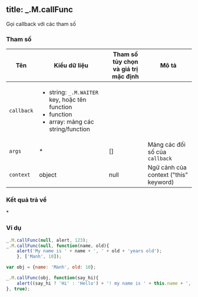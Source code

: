 title: _.M.callFunc
-----
Gọi callback với các tham số

### Tham số
<table class="table table-striped">
    <thead>
    <tr>
        <th>Tên</th>
        <th>Kiểu dữ liệu</th>
        <th>Tham số tùy chọn và giá trị mặc định</th>
        <th>Mô tả</th>
    </tr>
    </thead>
    <tbody>
    <tr>
        <td><code>callback</code></td>
        <td>
            <ul>
                <li>string: <code>_.M.WAITER</code> key, hoặc tên function</li>
                <li>function</li>
                <li>array: mảng các string/function</li>
            </ul>
        </td>
        <td></td>
        <td></td>
    </tr>
    <tr>
        <td><code>args</code></td>
        <td>*</td>
        <td>[]</td>
        <td>Mảng các đối số của <code>callback</code></td>
    </tr>
    <tr>
        <td><code>context</code></td>
        <td>object</td>
        <td>null</td>
        <td>Ngữ cảnh của context ("this" keyword)</td>
    </tr>
    </tbody>
</table>

### Kết quả trả về
<dl class="dl-horizontal">
    <dt>*</dt>
    <dd></dd>
</dl>

### Ví dụ
```js
_.M.callFunc(null, alert, 123);
_.M.callFunc(null, function(name, old){
    alert('My name is ' + name + ', ' + old + 'years old');
    }, ['Manh', 10]);

var obj = {name: 'Manh', old: 10};

_.M.callFunc(obj, function(say_hi){
    alert((say_hi ? 'Hi' : 'Hello') + '! my name is ' + this.name + ', ' + this.old + ' years old');
}, true);
```